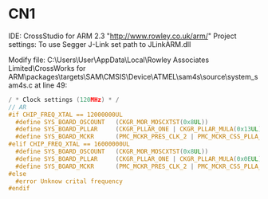 # CN1
IDE: CrossStudio for ARM 2.3 "http://www.rowley.co.uk/arm/"
Project settings:
 To use Segger J-Link set path to JLinkARM.dll

Modify file:
  C:\Users\User\AppData\Local\Rowley Associates Limited\CrossWorks for ARM\packages\targets\SAM\CMSIS\Device\ATMEL\sam4s\source\system_sam4s.c
at line 49:
```C
/ * Clock settings (120MHz) * /
// AR
#if CHIP_FREQ_XTAL == 12000000UL
  #define SYS_BOARD_OSCOUNT   (CKGR_MOR_MOSCXTST(0x8UL))
  #define SYS_BOARD_PLLAR     (CKGR_PLLAR_ONE | CKGR_PLLAR_MULA(0x13UL) | CKGR_PLLAR_PLLACOUNT(0x3fUL) | CKGR_PLLAR_DIVA(0x1UL))
  #define SYS_BOARD_MCKR      (PMC_MCKR_PRES_CLK_2 | PMC_MCKR_CSS_PLLA_CLK)
#elif CHIP_FREQ_XTAL == 16000000UL
  #define SYS_BOARD_OSCOUNT   (CKGR_MOR_MOSCXTST(0x8UL))
  #define SYS_BOARD_PLLAR     (CKGR_PLLAR_ONE | CKGR_PLLAR_MULA(0x0EUL) | CKGR_PLLAR_PLLACOUNT(0x3fUL) | CKGR_PLLAR_DIVA(0x1UL))
  #define SYS_BOARD_MCKR      (PMC_MCKR_PRES_CLK_2 | PMC_MCKR_CSS_PLLA_CLK)
#else
  #error Unknow crital frequency
#endif
```
